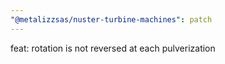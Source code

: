 ```yaml
---
"@metalizzsas/nuster-turbine-machines": patch
---
```


feat: rotation is not reversed at each pulverization
